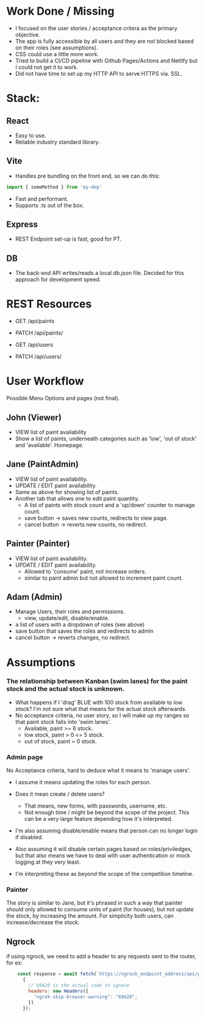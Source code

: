 
# Work Done / Missing
* I focused on the user stories / acceptance critera as the primary objective.
* The app is fully accessible by all users and they are not blocked based on their roles (see assumptions).
* CSS could use a little more work.
* Tried to build a CI/CD pipeline with Github Pages/Actions and Netlify but I could not get it to work.
* Did not have time to set up my HTTP API to serve HTTPS via. SSL.



# Stack:

## React 
* Easy to use.
* Reliable industry standard library.

## Vite 

* Handles pre bundling on the front end, so we can do this:

```js
import { someMethod } from 'my-dep'
```
* Fast and performant.
* Supports .ts out of the box.

## Express
* REST Endpoint set-up is fast, good for PT.

## DB
* The back-end API writes/reads a local db.json file.  Decided for this approach for development speed.

# REST Resources

* GET /api/paints
* PATCH /api/paints/

* GET /api/users
* PATCH /api/users/

# User Workflow

Possible Menu Options and pages (not final).

## John (Viewer)
* VIEW list of paint availability
* Show a list of paints, underneath categories such as 'low', 'out of stock' and 'available'.  Homepage.

## Jane (PaintAdmin)
* VIEW list of paint availability.
* UPDATE / EDIT paint availability.
* Same as above for showing list of paints.
* Another tab that allows one to edit paint quantity.
  * A list of paints with stock count and a 'up/down' counter to manage count.
  * save button -> saves new counts, redirects to view page.
  * cancel button -> reverts new counts, no redirect.

## Painter (Painter)
* VIEW list of paint availability.
* UPDATE / EDIT paint availability.
  * Allowed to 'consume' paint, not increase orders.
  * similar to paint admin but not allowed to increment paint count.

## Adam (Admin)
* Manage Users, their roles and permissions.
  * view, update/edit, disable/enable.
* a list of users with a dropdown of roles (see above)
* save button that saves the roles and redirects to admin
* cancel button -> reverts changes, no redirect.

# Assumptions

### The relationship between Kanban (swim lanes) for the paint stock and the actual stock is unknown.

* What happens if I 'drag' BLUE with 100 stock from available to low stock?  I'm not sure what that means for the actual stock afterwards.
* No acceptance criteria, no user story, so I will make up my ranges so that paint stock falls into 'swim lanes'.
  * Available, paint >= 6 stock.
  * low stock, paint > 0 <= 5 stock.
  * out of stock, paint = 0 stock.

### Admin page

No Acceptance criteria, hard to deduce what it means to 'manage users'.

* I assume it means updating the roles for each person.
* Does it mean create / delete users?
  * That means, new forms, with passwords, username, etc.
  * Not enough time / might be beyond the scope of the project.  This can be a very large feature depending how it's interpreted.
* I'm also assuming disable/enable means that person can no longer login if disabled.
* Also assuming it will disable certain pages based on roles/priviledges, but that also means we have to deal with user authentication or mock logging at they very least.

* I'm interpreting these as beyond the scope of the competition timeline.



### Painter

The story is similar to Jane, but it's phrased in such a way that painter should only allowed to consume units of paint (for houses), but not update the stock, by increasing the amount.  For simplicity both users, can increase/decrease the stock.


## Ngrock

if using ngrock, we need to add a header to any requests sent to the router, for ex:

```js
    const response = await fetch(`https://ngrock_endpoint_address/api/paints/`,
      {
        // 69420 is the actual code to ignore
        headers: new Headers({
          "ngrok-skip-browser-warning": "69420",
        })
      });
```
